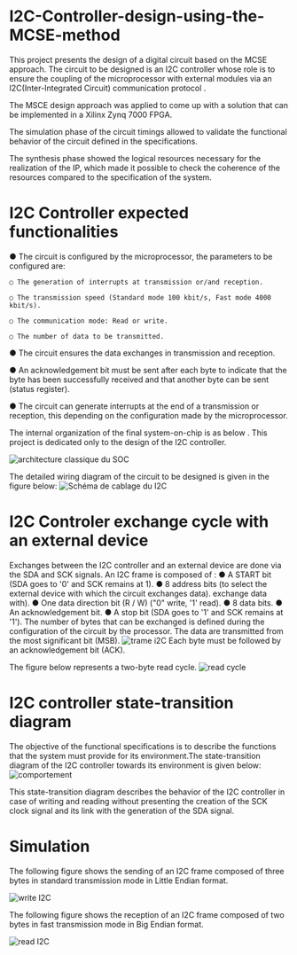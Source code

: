 # I2C-Controller-design-using-the-MCSE-method
This project presents the design of a digital circuit based on the MCSE approach.
The circuit to be designed is an I2C controller whose role is to ensure the coupling of the microprocessor with external modules via an I2C(Inter-Integrated Circuit) communication protocol . 

The MSCE design approach was applied to come up with a solution that can be implemented in a Xilinx Zynq 7000 FPGA.

The simulation phase of the circuit timings allowed to validate the functional behavior of the circuit defined in the specifications.

The synthesis phase showed the logical resources necessary for the realization of the IP, which made it possible to check the coherence of the resources compared to the specification of the system.
# I2C Controller expected functionalities
● The circuit is configured by the microprocessor, the parameters to be configured are:

    ○ The generation of interrupts at transmission or/and reception.
    
    ○ The transmission speed (Standard mode 100 kbit/s, Fast mode 4000 kbit/s).
    
    ○ The communication mode: Read or write.
    
    ○ The number of data to be transmitted.
    
● The circuit ensures the data exchanges in transmission and reception.

● An acknowledgement bit must be sent after each byte to indicate that the byte has been
successfully received and that another byte can be sent (status register).

● The circuit can generate interrupts at the end of a transmission or reception, this
depending on the configuration made by the microprocessor.

The internal organization of the final system-on-chip is as below . This project is dedicated only to the design of the I2C controller.

![architecture classique du SOC](https://user-images.githubusercontent.com/92653832/208107451-6ca79e30-92b5-499b-a500-357648efbc4e.png)

The detailed wiring diagram of the circuit to be designed is given in the figure below:
![Schéma de cablage du I2C](https://user-images.githubusercontent.com/92653832/208107913-fbcba95e-f21f-4d8f-bfd1-c4d9e4850ce1.png)
# I2C Controler exchange cycle with an external device
Exchanges between the I2C controller and an external device are done via the SDA and SCK signals.
An I2C frame is composed of :
● A START bit (SDA goes to '0' and SCK remains at 1).
● 8 address bits (to select the external device with which the circuit exchanges data).
exchange data with).
● One data direction bit (R / W) ("0" write, '1' read).
● 8 data bits.
● An acknowledgement bit.
● A stop bit (SDA goes to '1' and SCK remains at '1').
The number of bytes that can be exchanged is defined during the configuration of the circuit by the processor. The data are transmitted from the most significant bit (MSB).
![trame i2C](https://user-images.githubusercontent.com/92653832/208107921-ce810d54-f1ca-45c0-ad89-35a68e710961.png)
Each byte must be followed by an acknowledgement bit (ACK).

The figure below represents a two-byte read cycle.
![read cycle](https://user-images.githubusercontent.com/92653832/208108854-13b57cdd-79cd-496b-b717-4148846ce528.png)
# I2C controller state-transition diagram
The objective of the functional specifications is to describe the functions that the system must provide for its environment.The state-transition diagram of the I2C controller towards its environment is given below:
![comportement](https://user-images.githubusercontent.com/92653832/208109475-40ce3920-586d-408e-8b34-cabd45ce3ac4.png)

This state-transition diagram describes the behavior of the I2C controller in case of writing and reading without
presenting the creation of the SCK clock signal and its link with the generation of the SDA signal. 

# Simulation 
The following figure shows the sending of an I2C frame composed of three bytes in standard transmission mode in Little Endian format. 

![write I2C](https://user-images.githubusercontent.com/92653832/208110260-98b8e811-7ab1-4c7a-a699-a672e373d843.png)

 The following figure shows the reception of an I2C frame composed of two bytes in fast transmission mode in Big Endian format. 
 
![read I2C](https://user-images.githubusercontent.com/92653832/208110250-8ffae556-7834-466b-bdc8-3720b6a5ae21.png)

